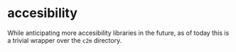 # accesibility

While anticipating more accesibility libraries in the future, as of today this is a trivial wrapper over the `c2m` directory.
